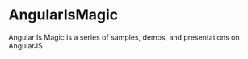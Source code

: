 AngularIsMagic
==============

Angular Is Magic is a series of samples, demos, and presentations on AngularJS.
